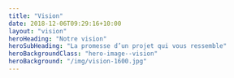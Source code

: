 ```yaml
---
title: "Vision"
date: 2018-12-06T09:29:16+10:00
layout: "vision"
heroHeading: "Notre vision"
heroSubHeading: "La promesse d’un projet qui vous ressemble"
heroBackgroundClass: "hero-image--vision"
heroBackground: "/img/vision-1600.jpg"
---
```

